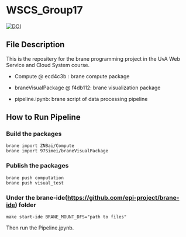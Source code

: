 # WSCS_Group17
[![DOI](https://zenodo.org/badge/498253114.svg)](https://zenodo.org/badge/latestdoi/498253114)
## File Description
This is the repositery for the brane programming project in the UvA Web Service and Cloud System course.

- Compute @ ecd4c3b : brane compute package

- braneVisualPackage @ f4db112: brane visualization package

- pipeline.ipynb: brane script of data processing pipeline

## How to Run Pipeline
### Build the packages
```
brane import ZNBai/Compute
brane import 97Simei/braneVisualPackage
```
### Publish the packages
```
brane push computation
brane push visual_test
```
### Under the brane-ide(https://github.com/epi-project/brane-ide) folder
```
make start-ide BRANE_MOUNT_DFS="path to files"
```
Then run the Pipeline.jpynb.
